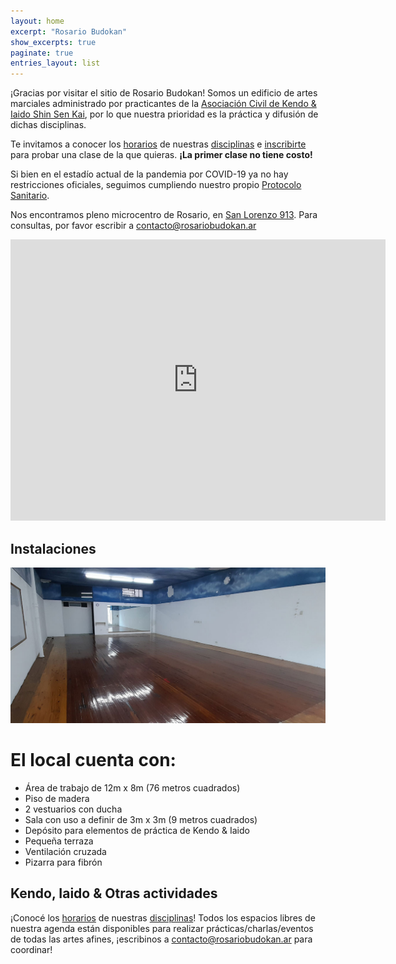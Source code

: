 ```yaml
---
layout: home
excerpt: "Rosario Budokan"
show_excerpts: true
paginate: true
entries_layout: list
---
```


¡Gracias por visitar el sitio de Rosario Budokan! Somos un edificio de artes marciales administrado por practicantes de la [Asociación Civil de Kendo & Iaido Shin Sen Kai](https://shinsenkai.org), por lo que nuestra prioridad es la práctica y difusión de dichas disciplinas.

Te invitamos a conocer los [horarios](/horarios) de nuestras [disciplinas](/disciplinas) e [inscribirte](/inscripcion) para probar una clase de la que quieras. **¡La primer clase no tiene costo!**

Si bien en el estadío actual de la pandemia por COVID-19 ya no hay restricciones oficiales, seguimos cumpliendo nuestro propio [Protocolo Sanitario](/protocolo-sanitario).

Nos encontramos pleno microcentro de Rosario, en [San Lorenzo 913](https://goo.gl/maps/UrgXyS4JV2Qs7Fqj7). Para consultas, por favor escribir a [contacto@rosariobudokan.ar](mailto:contacto@rosariobudokan.ar)

<iframe src="https://www.google.com/maps/embed?pb=!1m18!1m12!1m3!1d1948.1982282037714!2d-60.63628431172503!3d-32.94543815158321!2m3!1f0!2f0!3f0!3m2!1i1024!2i768!4f13.1!3m3!1m2!1s0x95b7ab2a4fc78367%3A0xf30ccb1ecfacc3fa!2sRosario%20Budokan!5e0!3m2!1ses-419!2sar!4v1617989575982!5m2!1ses-419!2sar" width="600" height="450" style="border:0;" allowfullscreen="" loading="lazy"></iframe>


## Instalaciones

![Salón principal de RBDK](/images/instalaciones_01.jpg)

# El local cuenta con:

* Área de trabajo de 12m x 8m (76 metros cuadrados)
* Piso de madera
* 2 vestuarios con ducha
* Sala con uso a definir de 3m x 3m (9 metros cuadrados)
* Depósito para elementos de práctica de Kendo & Iaido
* Pequeña terraza
* Ventilación cruzada
* Pizarra para fibrón


## Kendo, Iaido & Otras actividades
¡Conocé los [horarios](/horarios) de nuestras [disciplinas](/disciplinas)!
Todos los espacios libres de nuestra agenda están disponibles para realizar prácticas/charlas/eventos de todas las artes afines, ¡escribinos a [contacto@rosariobudokan.ar](mailto:contacto@rosariobudokan.ar) para coordinar!
